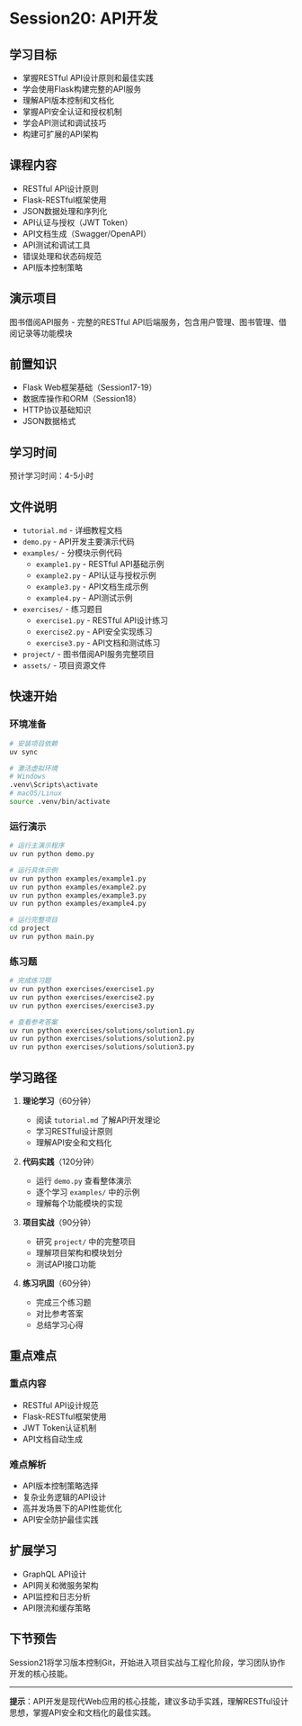 # Session20: API开发

## 学习目标
- 掌握RESTful API设计原则和最佳实践
- 学会使用Flask构建完整的API服务
- 理解API版本控制和文档化
- 掌握API安全认证和授权机制
- 学会API测试和调试技巧
- 构建可扩展的API架构

## 课程内容
- RESTful API设计原则
- Flask-RESTful框架使用
- JSON数据处理和序列化
- API认证与授权（JWT Token）
- API文档生成（Swagger/OpenAPI）
- API测试和调试工具
- 错误处理和状态码规范
- API版本控制策略

## 演示项目
图书借阅API服务 - 完整的RESTful API后端服务，包含用户管理、图书管理、借阅记录等功能模块

## 前置知识
- Flask Web框架基础（Session17-19）
- 数据库操作和ORM（Session18）
- HTTP协议基础知识
- JSON数据格式

## 学习时间
预计学习时间：4-5小时

## 文件说明
- `tutorial.md` - 详细教程文档
- `demo.py` - API开发主要演示代码
- `examples/` - 分模块示例代码
  - `example1.py` - RESTful API基础示例
  - `example2.py` - API认证与授权示例
  - `example3.py` - API文档生成示例
  - `example4.py` - API测试示例
- `exercises/` - 练习题目
  - `exercise1.py` - RESTful API设计练习
  - `exercise2.py` - API安全实现练习
  - `exercise3.py` - API文档和测试练习
- `project/` - 图书借阅API服务完整项目
- `assets/` - 项目资源文件

## 快速开始

### 环境准备

```bash
# 安装项目依赖
uv sync

# 激活虚拟环境
# Windows
.venv\Scripts\activate
# macOS/Linux
source .venv/bin/activate
```

### 运行演示

```bash
# 运行主演示程序
uv run python demo.py

# 运行具体示例
uv run python examples/example1.py
uv run python examples/example2.py
uv run python examples/example3.py
uv run python examples/example4.py

# 运行完整项目
cd project
uv run python main.py
```

### 练习题

```bash
# 完成练习题
uv run python exercises/exercise1.py
uv run python exercises/exercise2.py
uv run python exercises/exercise3.py

# 查看参考答案
uv run python exercises/solutions/solution1.py
uv run python exercises/solutions/solution2.py
uv run python exercises/solutions/solution3.py
```

## 学习路径

1. **理论学习**（60分钟）
   - 阅读 `tutorial.md` 了解API开发理论
   - 学习RESTful设计原则
   - 理解API安全和文档化

2. **代码实践**（120分钟）
   - 运行 `demo.py` 查看整体演示
   - 逐个学习 `examples/` 中的示例
   - 理解每个功能模块的实现

3. **项目实战**（90分钟）
   - 研究 `project/` 中的完整项目
   - 理解项目架构和模块划分
   - 测试API接口功能

4. **练习巩固**（60分钟）
   - 完成三个练习题
   - 对比参考答案
   - 总结学习心得

## 重点难点

### 重点内容
- RESTful API设计规范
- Flask-RESTful框架使用
- JWT Token认证机制
- API文档自动生成

### 难点解析
- API版本控制策略选择
- 复杂业务逻辑的API设计
- 高并发场景下的API性能优化
- API安全防护最佳实践

## 扩展学习

- GraphQL API设计
- API网关和微服务架构
- API监控和日志分析
- API限流和缓存策略

## 下节预告

Session21将学习版本控制Git，开始进入项目实战与工程化阶段，学习团队协作开发的核心技能。

---

**提示**：API开发是现代Web应用的核心技能，建议多动手实践，理解RESTful设计思想，掌握API安全和文档化的最佳实践。